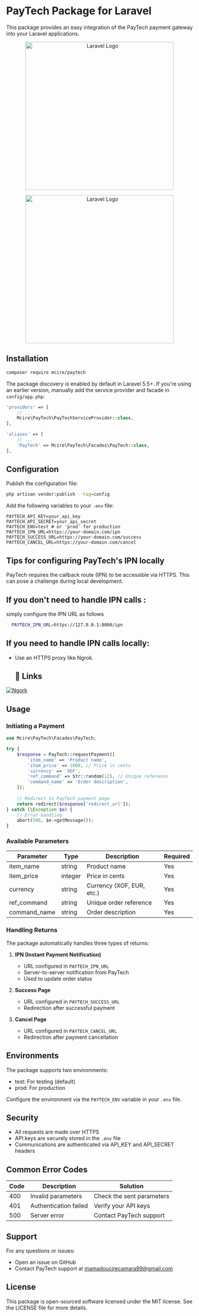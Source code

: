 # PayTech Package for Laravel

This package provides an easy integration of the PayTech payment gateway into your Laravel applications.




<p align="center"><a href="https://laravel.com" target="_blank"><img src="https://raw.githubusercontent.com/laravel/art/master/logo-lockup/5%20SVG/2%20CMYK/1%20Full%20Color/laravel-logolockup-cmyk-red.svg" width="400" alt="Laravel Logo"></a></p>

<p align="center"><a href="https://paytech.sn/" target="_blank"><img src="https://paytech.sn/assets/srcs/img/logo_paytech.png" width="400" alt="Laravel Logo"></a></p>

## Installation

```bash
composer require mcire/paytech
```

The package discovery is enabled by default in Laravel 5.5+. If you're using an earlier version, manually add the service provider and facade in `config/app.php`:

```php
'providers' => [
    // ...
    Mcire\PayTech\PayTechServiceProvider::class,
],

'aliases' => [
    // ...
    'PayTech' => Mcire\PayTech\Facades\PayTech::class,
],
```

## Configuration

Publish the configuration file:

```bash
php artisan vendor:publish --tag=config
```

Add the following variables to your `.env` file:

```dotenv
PAYTECH_API_KEY=your_api_key
PAYTECH_API_SECRET=your_api_secret
PAYTECH_ENV=test # or 'prod' for production
PAYTECH_IPN_URL=https://your-domain.com/ipn
PAYTECH_SUCCESS_URL=https://your-domain.com/success
PAYTECH_CANCEL_URL=https://your-domain.com/cancel
```

## Tips for configuring PayTech's IPN locally
PayTech requires the callback route (IPN) to be accessible via HTTPS. This can pose a challenge during local development. 

## If you don't need to handle IPN calls :

simply configure the IPN URL as follows
```bash
  PAYTECH_IPN_URL=https://127.0.0.1:8000/ipn
```


## If you need to handle IPN calls locally:

- Use an HTTPS proxy like Ngrok.
  ## 🔗 Links
[![Ngork](https://ngrok.com/docs/img/ngrok-black.svg)](https://ngrok.com/docs/getting-started/)


## Usage

### Initiating a Payment

```php
use Mcire\PayTech\Facades\PayTech;

try {
    $response = PayTech::requestPayment([
        'item_name' => 'Product name',
        'item_price' => 1000, // Price in cents
        'currency' => 'XOF',
        'ref_command' => Str::random(12), // Unique reference
        'command_name' => 'Order description',
    ]);
    
    // Redirect to PayTech payment page
    return redirect($response['redirect_url']);
} catch (\Exception $e) {
    // Error handling
    abort(500, $e->getMessage());
}
```

### Available Parameters

| Parameter | Type | Description | Required |
|-----------|------|-------------|---------|
| item_name | string | Product name | Yes |
| item_price | integer | Price in cents | Yes |
| currency | string | Currency (XOF, EUR, etc.) | Yes |
| ref_command | string | Unique order reference | Yes |
| command_name | string | Order description | Yes |

### Handling Returns

The package automatically handles three types of returns:

1. **IPN (Instant Payment Notification)**
   - URL configured in `PAYTECH_IPN_URL`
   - Server-to-server notification from PayTech
   - Used to update order status

2. **Success Page**
   - URL configured in `PAYTECH_SUCCESS_URL`
   - Redirection after successful payment

3. **Cancel Page**
   - URL configured in `PAYTECH_CANCEL_URL`
   - Redirection after payment cancellation

## Environments

The package supports two environments:
- test: For testing (default)
- prod: For production

Configure the environment via the `PAYTECH_ENV` variable in your `.env` file.

## Security

- All requests are made over HTTPS
- API keys are securely stored in the `.env` file
- Communications are authenticated via API_KEY and API_SECRET headers

## Common Error Codes

| Code | Description | Solution |
|------|-------------|----------|
| 400 | Invalid parameters | Check the sent parameters |
| 401 | Authentication failed | Verify your API keys |
| 500 | Server error | Contact PayTech support |

## Support

For any questions or issues:
- Open an issue on GitHub
- Contact PayTech support at mamadoucirecamara99@gmail.com

## License

This package is open-sourced software licensed under the MIT license. See the LICENSE file for more details.
